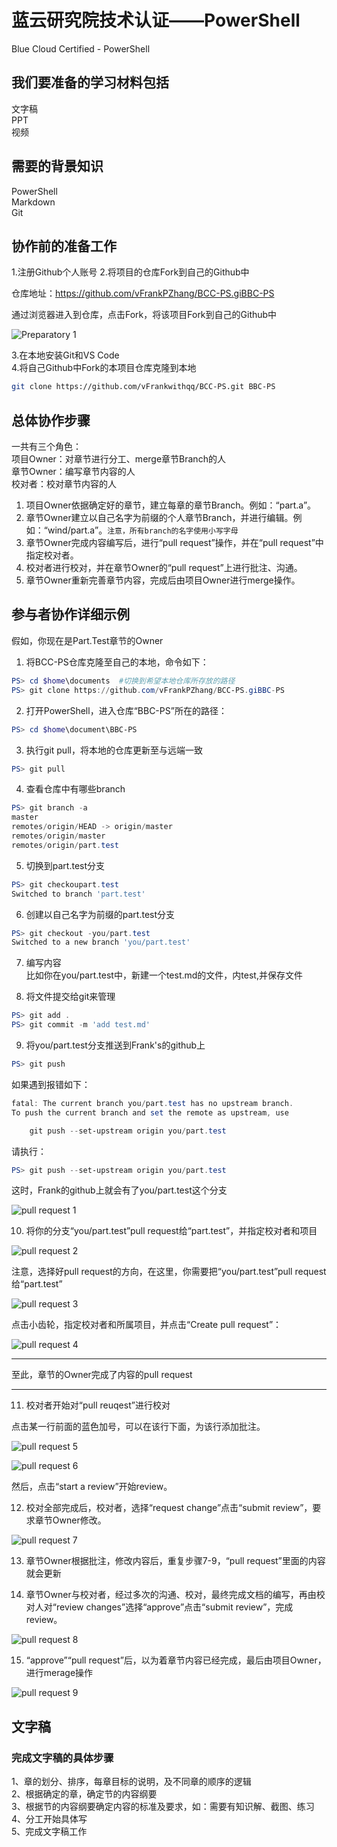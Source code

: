 # 蓝云研究院技术认证——PowerShell

Blue Cloud Certified - PowerShell

## 我们要准备的学习材料包括

文字稿  
PPT  
视频

## 需要的背景知识

PowerShell  
Markdown  
Git  

## 协作前的准备工作
  
1.注册Github个人账号
2.将项目的仓库Fork到自己的Github中  

仓库地址：https://github.com/vFrankPZhang/BCC-PS.giBBC-PS  

通过浏览器进入到仓库，点击Fork，将该项目Fork到自己的Github中

![Preparatory 1](images/readme.preparatory.1.png)

3.在本地安装Git和VS Code  
4.将自己Github中Fork的本项目仓库克隆到本地  

```bash
git clone https://github.com/vFrankwithqq/BCC-PS.git BBC-PS
```

## 总体协作步骤

一共有三个角色：  
项目Owner：对章节进行分工、merge章节Branch的人  
章节Owner：编写章节内容的人  
校对者：校对章节内容的人  

1. 项目Owner依据确定好的章节，建立每章的章节Branch。例如：“part.a”。  
2. 章节Owner建立以自己名字为前缀的个人章节Branch，并进行编辑。例如：“wind/part.a”。`注意，所有branch的名字使用小写字母`  
3. 章节Owner完成内容编写后，进行“pull request”操作，并在“pull request”中指定校对者。
4. 校对者进行校对，并在章节Owner的“pull request”上进行批注、沟通。
5. 章节Owner重新完善章节内容，完成后由项目Owner进行merge操作。

## 参与者协作详细示例

假如，你现在是Part.Test章节的Owner

1. 将BCC-PS仓库克隆至自己的本地，命令如下：  
```powershell
PS> cd $home\documents  #切换到希望本地仓库所存放的路径
PS> git clone https://github.com/vFrankPZhang/BCC-PS.giBBC-PS
```

2. 打开PowerShell，进入仓库“BBC-PS”所在的路径：
```powershell
PS> cd $home\document\BBC-PS
```

3. 执行git pull，将本地的仓库更新至与远端一致
```powershell
PS> git pull
```

4. 查看仓库中有哪些branch
```powershell
PS> git branch -a
master
remotes/origin/HEAD -> origin/master
remotes/origin/master
remotes/origin/part.test
```

5. 切换到part.test分支
```powershell
PS> git checkoupart.test
Switched to branch 'part.test'
```

6. 创建以自己名字为前缀的part.test分支
```powershell
PS> git checkout -you/part.test
Switched to a new branch 'you/part.test'
```

7. 编写内容  
比如你在you/part.test中，新建一个test.md的文件，内test,并保存文件

8. 将文件提交给git来管理
```powershell
PS> git add .
PS> git commit -m 'add test.md'
```

9. 将you/part.test分支推送到Frank's的github上
```powershell
PS> git push
```
如果遇到报错如下：
```powershell
fatal: The current branch you/part.test has no upstream branch.
To push the current branch and set the remote as upstream, use

    git push --set-upstream origin you/part.test
```
请执行：
```powershell
PS> git push --set-upstream origin you/part.test
```

这时，Frank的github上就会有了you/part.test这个分支

![pull request 1](images/readme.pullrequest.1.png)

10. 将你的分支“you/part.test”pull request给“part.test”，并指定校对者和项目

![pull request 2](images/readme.pullrequest.2.png)

注意，选择好pull request的方向，在这里，你需要把“you/part.test”pull request给“part.test”

![pull request 3](images/readme.pullrequest.3.png)

点击小齿轮，指定校对者和所属项目，并点击“Create pull request”：

![pull request 4](images/readme.pullrequest.4.png)

---
至此，章节的Owner完成了内容的pull request

---

11. 校对者开始对“pull reuqest”进行校对

点击某一行前面的蓝色加号，可以在该行下面，为该行添加批注。

![pull request 5](images/readme.pullrequest.5.png)

![pull request 6](images/readme.pullrequest.6.png)

然后，点击“start a review”开始review。

12. 校对全部完成后，校对者，选择“request change”点击“submit review”，要求章节Owner修改。

![pull request 7](images/readme.pullrequest.7.png)

13. 章节Owner根据批注，修改内容后，重复步骤7-9，“pull request”里面的内容就会更新

14. 章节Owner与校对者，经过多次的沟通、校对，最终完成文档的编写，再由校对人对“review changes”选择“approve”点击“submit review”，完成review。

![pull request 8](images/readme.pullrequest.8.png)

15. “approve”“pull request”后，以为着章节内容已经完成，最后由项目Owner，进行merage操作

![pull request 9](images/readme.pullrequest.9.png)

## 文字稿

### 完成文字稿的具体步骤

1、章的划分、排序，每章目标的说明，及不同章的顺序的逻辑  
2、根据确定的章，确定节的内容纲要  
3、根据节的内容纲要确定内容的标准及要求，如：需要有知识解、截图、练习  
4、分工开始具体写  
5、完成文字稿工作
